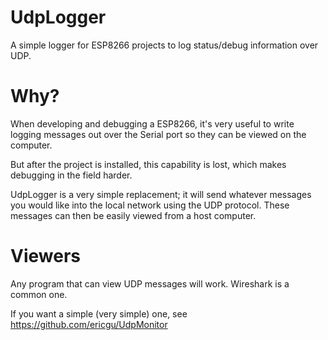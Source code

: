 # UdpLogger

A simple logger for ESP8266 projects to log status/debug information over UDP. 

# Why?

When developing and debugging a ESP8266, it's very useful to write logging messages out over the Serial port so they can be viewed on the computer.

But after the project is installed, this capability is lost, which makes debugging in the field harder. 

UdpLogger is a very simple replacement; it will send whatever messages you would like into the local network using the UDP protocol. These messages can then be easily viewed from a host computer.

# Viewers

Any program that can view UDP messages will work. Wireshark is a common one.

If you want a simple (very simple) one, see https://github.com/ericgu/UdpMonitor

